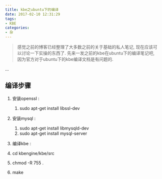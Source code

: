 ```yaml
---
title: kbe之ubuntu下的编译
date: 2017-02-10 12:31:29
tags:
- KBE
categories:
- 杂
---
```


> 感觉之前的博客已经整理了大多数之前的关于基础的私人笔记, 现在应该可以讨论一下实操的东西了.
先来一发之前的kbe在ubuntu下的编译笔记吧, 因为官方对于ubuntu下的kbe编译文档是有问题的.


... <!-- more -->

## **编译步骤**

 1. 安装openssl : 
	1. sudo apt-get install libssl-dev

 2. 安装mysql : 
	1. sudo apt-get install libmysqld-dev
	2. sudo apt-get install mysql-server

 3. 编译kbe : 
   1. cd kbengine/kbe/src
   2. chmod -R 755 .
   3. make

